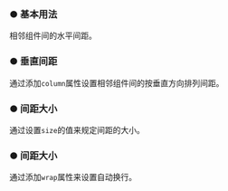<script setup>
    import demo1 from './demo1.vue' 
    import demo2 from './demo2.vue'
    import demo3 from './demo3.vue'
    import demo4 from './demo4.vue'
</script>

### ● 基本用法 
<p>相邻组件间的水平间距。</p>
<demo1/>

### ● 垂直间距 
<p>通过添加<code>column</code>属性设置相邻组件间的按垂直方向排列间距。</p>
<demo2/>

### ● 间距大小 
<p>通过设置<code>size</code>的值来规定间距的大小。</p>
<demo3/>

### ● 间距大小 
<p>通过添加<code>wrap</code>属性来设置自动换行。</p>
<demo4/>